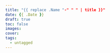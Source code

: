 ```yaml
---
title: "{{ replace .Name "-" " " | title }}"
date: {{ .Date }}
draft: true
toc: false
images:
cover:
tags: 
  - untagged
---
```

